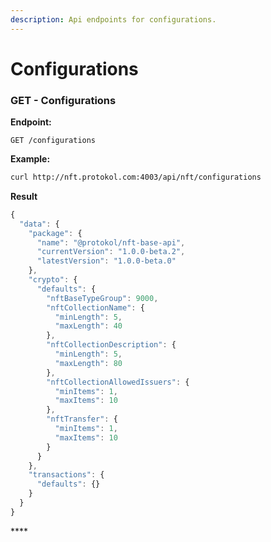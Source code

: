 ```yaml
---
description: Api endpoints for configurations.
---
```


# Configurations

### GET - Configurations

**Endpoint:**

```text
GET /configurations
```

**Example:**

```bash
curl http://nft.protokol.com:4003/api/nft/configurations
```

**Result**

```javascript
{
  "data": {
    "package": {
      "name": "@protokol/nft-base-api",
      "currentVersion": "1.0.0-beta.2",
      "latestVersion": "1.0.0-beta.0"
    },
    "crypto": {
      "defaults": {
        "nftBaseTypeGroup": 9000,
        "nftCollectionName": {
          "minLength": 5,
          "maxLength": 40
        },
        "nftCollectionDescription": {
          "minLength": 5,
          "maxLength": 80
        },
        "nftCollectionAllowedIssuers": {
          "minItems": 1,
          "maxItems": 10
        },
        "nftTransfer": {
          "minItems": 1,
          "maxItems": 10
        }
      }
    },
    "transactions": {
      "defaults": {}
    }
  }
}
```

\*\*\*\*

